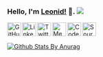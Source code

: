 ### Hello, I'm [Leonid!](https://stesel.netlify.app/) 👋. ![](https://visitor-badge.glitch.me/badge?page_id=stesel.stesel)

<a href="https://github.com/stesel">
  <img align="left" alt="GitHub" width="32px" src="https://cdn.jsdelivr.net/npm/simple-icons@3.1.0/icons/github.svg" />
</a>
<a href="https://www.linkedin.com/in/leonid-trofymchuk-2a976460">
  <img align="left" alt="LinkedIn" width="32px" src="https://cdn.jsdelivr.net/npm/simple-icons@v3/icons/linkedin.svg" />
</a>
<a href="https://twitter.com/Stesel23">
  <img align="left" alt="Twitter" width="32px" src="https://cdn.jsdelivr.net/npm/simple-icons@3.1.0/icons/twitter.svg" />
</a>
<a href="https://medium.com/@stesel23">
  <img align="left" alt="Medium" width="32px" src="https://cdn.jsdelivr.net/npm/simple-icons@3.1.0/icons/medium.svg" />
</a>
<a href="https://codesandbox.io/u/stesel">
  <img align="left" alt="CodeSandbox" width="32px" src="https://cdn.jsdelivr.net/npm/simple-icons@3.1.0/icons/codesandbox.svg" />
</a>
<a href="https://medium.com/source-true">
  <img align="left" alt="Source True"  width="32px" src="https://cdn-images-1.medium.com/max/184/1*aeRKl9HWumMWtfzi-y875Q@2x.png"> 
</a>

<br />
<br />

[![Github Stats By Anurag](https://github-readme-stats.vercel.app/api?username=stesel&show_icons=true&title_color=0466D6&icon_color=41C463&text_color=576069)](https://github.com/anuraghazra/github-readme-stats)
